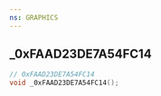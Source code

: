 ```yaml
---
ns: GRAPHICS
---
```

## _0xFAAD23DE7A54FC14

```c
// 0xFAAD23DE7A54FC14
void _0xFAAD23DE7A54FC14();
```

